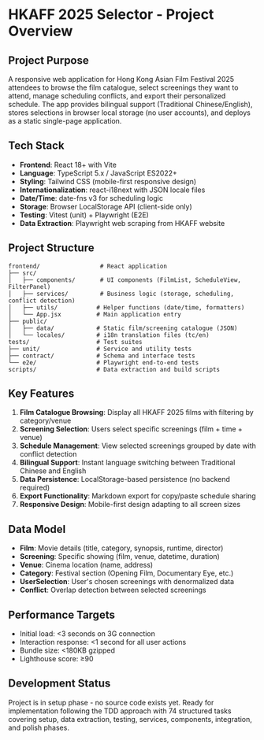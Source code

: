 # HKAFF 2025 Selector - Project Overview

## Project Purpose
A responsive web application for Hong Kong Asian Film Festival 2025 attendees to browse the film catalogue, select screenings they want to attend, manage scheduling conflicts, and export their personalized schedule. The app provides bilingual support (Traditional Chinese/English), stores selections in browser local storage (no user accounts), and deploys as a static single-page application.

## Tech Stack
- **Frontend**: React 18+ with Vite
- **Language**: TypeScript 5.x / JavaScript ES2022+
- **Styling**: Tailwind CSS (mobile-first responsive design)
- **Internationalization**: react-i18next with JSON locale files
- **Date/Time**: date-fns v3 for scheduling logic
- **Storage**: Browser LocalStorage API (client-side only)
- **Testing**: Vitest (unit) + Playwright (E2E)
- **Data Extraction**: Playwright web scraping from HKAFF website

## Project Structure
```
frontend/                 # React application
├── src/
│   ├── components/       # UI components (FilmList, ScheduleView, FilterPanel)
│   ├── services/         # Business logic (storage, scheduling, conflict detection)
│   ├── utils/           # Helper functions (date/time, formatters)
│   └── App.jsx          # Main application entry
├── public/
│   ├── data/            # Static film/screening catalogue (JSON)
│   └── locales/         # i18n translation files (tc/en)
tests/                   # Test suites
├── unit/                # Service and utility tests
├── contract/            # Schema and interface tests
└── e2e/                 # Playwright end-to-end tests
scripts/                 # Data extraction and build scripts
```

## Key Features
1. **Film Catalogue Browsing**: Display all HKAFF 2025 films with filtering by category/venue
2. **Screening Selection**: Users select specific screenings (film + time + venue)
3. **Schedule Management**: View selected screenings grouped by date with conflict detection
4. **Bilingual Support**: Instant language switching between Traditional Chinese and English
5. **Data Persistence**: LocalStorage-based persistence (no backend required)
6. **Export Functionality**: Markdown export for copy/paste schedule sharing
7. **Responsive Design**: Mobile-first design adapting to all screen sizes

## Data Model
- **Film**: Movie details (title, category, synopsis, runtime, director)
- **Screening**: Specific showing (film, venue, datetime, duration)
- **Venue**: Cinema location (name, address)
- **Category**: Festival section (Opening Film, Documentary Eye, etc.)
- **UserSelection**: User's chosen screenings with denormalized data
- **Conflict**: Overlap detection between selected screenings

## Performance Targets
- Initial load: <3 seconds on 3G connection
- Interaction response: <1 second for all user actions
- Bundle size: <180KB gzipped
- Lighthouse score: ≥90

## Development Status
Project is in setup phase - no source code exists yet. Ready for implementation following the TDD approach with 74 structured tasks covering setup, data extraction, testing, services, components, integration, and polish phases.